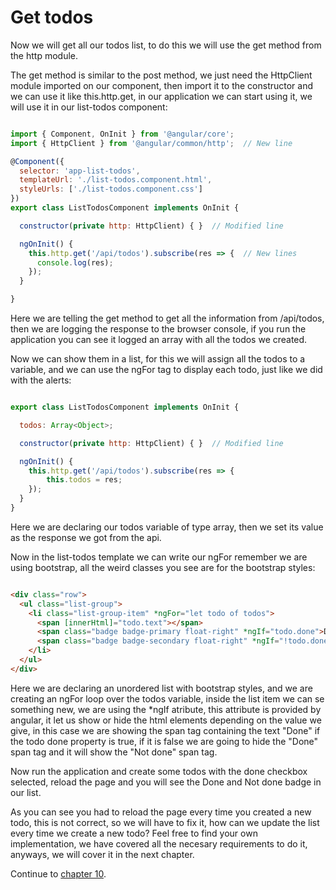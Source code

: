 # Get todos

Now we will get all our todos list, to do this we will use the get method from the http module.

The get method is similar to the post method, we just need the HttpClient module imported on our component, then import it to the constructor and we can use it like this.http.get, in our application we can start using it, we will use it in our list-todos component:

```javascript

import { Component, OnInit } from '@angular/core';
import { HttpClient } from '@angular/common/http';  // New line

@Component({
  selector: 'app-list-todos',
  templateUrl: './list-todos.component.html',
  styleUrls: ['./list-todos.component.css']
})
export class ListTodosComponent implements OnInit {

  constructor(private http: HttpClient) { }  // Modified line

  ngOnInit() {
    this.http.get('/api/todos').subscribe(res => {  // New lines
      console.log(res);
    });
  }

}

```

Here we are telling the get method to get all the information from /api/todos, then we are logging the response to the browser console, if you run the application you can see it logged an array with all the todos we created.

Now we can show them in a list, for this we will assign all the todos to a variable, and we can use the ngFor tag to display each todo, just like we did with the alerts:

```javascript

export class ListTodosComponent implements OnInit {

  todos: Array<Object>;

  constructor(private http: HttpClient) { }  // Modified line

  ngOnInit() {
    this.http.get('/api/todos').subscribe(res => { 
        this.todos = res;
    });
  }
}

```

Here we are declaring our todos variable of type array, then we set its value as the response we got from the api.

Now in the list-todos template we can write our ngFor remember we are using bootstrap, all the weird classes you see are for the bootstrap styles:

```html

<div class="row">
  <ul class="list-group">
    <li class="list-group-item" *ngFor="let todo of todos">
      <span [innerHtml]="todo.text"></span>
      <span class="badge badge-primary float-right" *ngIf="todo.done">Done</span>
      <span class="badge badge-secondary float-right" *ngIf="!todo.done">Not done</span>
    </li>
  </ul>
</div>

```

Here we are declaring an unordered list with bootstrap styles, and we are creating an ngFor loop over the todos variable, inside the list item we can se something new, we are using the *ngIf atribute, this attribute is provided by angular, it let us show or hide the html elements depending on the value we give, in this case we are showing the span tag containing the text "Done" if the todo done property is true, if it is false we are going to hide the "Done" span tag and it will show the "Not done" span tag.

Now run the application and create some todos with the done checkbox selected, reload the page and you will see the Done and Not done badge in our list.

As you can see you had to reload the page every time you created a new todo, this is not correct, so we will have to fix it, how can we update the list every time we create a new todo? Feel free to find your own implementation, we have covered all the necesary requirements to do it, anyways, we will cover it in the next chapter.

Continue to [chapter 10](chapter10.md).